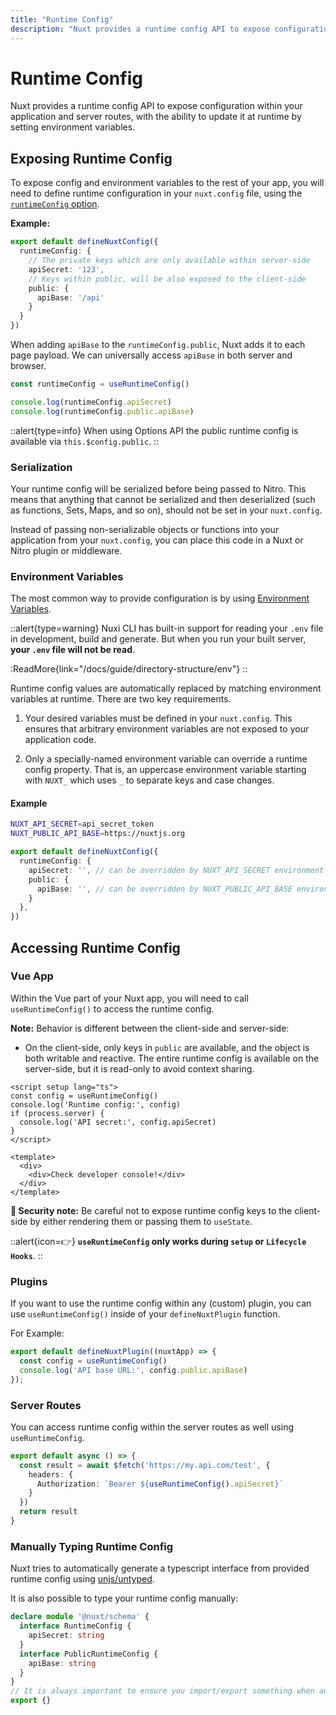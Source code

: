 ```yaml
---
title: "Runtime Config"
description: "Nuxt provides a runtime config API to expose configuration within your application."
---
```


# Runtime Config

Nuxt provides a runtime config API to expose configuration within your application and server routes, with the ability to update it at runtime by setting environment variables.

## Exposing Runtime Config

To expose config and environment variables to the rest of your app, you will need to define runtime configuration in your `nuxt.config` file, using the [`runtimeConfig` option](/docs/guide/directory-structure/nuxt.config#runtimeconfig).

**Example:**

```ts [nuxt.config.ts]
export default defineNuxtConfig({
  runtimeConfig: {
    // The private keys which are only available within server-side
    apiSecret: '123',
    // Keys within public, will be also exposed to the client-side
    public: {
      apiBase: '/api'
    }
  }
})
```

When adding `apiBase` to the `runtimeConfig.public`, Nuxt adds it to each page payload. We can universally access `apiBase` in both server and browser.

```js
const runtimeConfig = useRuntimeConfig()

console.log(runtimeConfig.apiSecret)
console.log(runtimeConfig.public.apiBase)
```

::alert{type=info}
When using Options API the public runtime config is available via `this.$config.public`.
::

### Serialization

Your runtime config will be serialized before being passed to Nitro. This means that anything that cannot be serialized and then deserialized (such as functions, Sets, Maps, and so on), should not be set in your `nuxt.config`.

Instead of passing non-serializable objects or functions into your application from your `nuxt.config`, you can place this code in a Nuxt or Nitro plugin or middleware.

### Environment Variables

The most common way to provide configuration is by using [Environment Variables](https://medium.com/chingu/an-introduction-to-environment-variables-and-how-to-use-them-f602f66d15fa).

::alert{type=warning}
Nuxi CLI has built-in support for reading your `.env` file in development, build and generate. But when you run your built server, **your `.env` file will not be read**.

:ReadMore{link="/docs/guide/directory-structure/env"}
::

Runtime config values are automatically replaced by matching environment variables at runtime. There are two key requirements.

1. Your desired variables must be defined in your `nuxt.config`. This ensures that arbitrary environment variables are not exposed to your application code.

1. Only a specially-named environment variable can override a runtime config property. That is, an uppercase environment variable starting with `NUXT_` which uses `_` to separate keys and case changes.

#### Example

```sh [.env]
NUXT_API_SECRET=api_secret_token
NUXT_PUBLIC_API_BASE=https://nuxtjs.org
```

```ts [nuxt.config.ts]
export default defineNuxtConfig({
  runtimeConfig: {
    apiSecret: '', // can be overridden by NUXT_API_SECRET environment variable
    public: {
      apiBase: '', // can be overridden by NUXT_PUBLIC_API_BASE environment variable
    }
  },
})
```

## Accessing Runtime Config

### Vue App

Within the Vue part of your Nuxt app, you will need to call `useRuntimeConfig()` to access the runtime config.

**Note:** Behavior is different between the client-side and server-side:

- On the client-side, only keys in `public` are available, and the object is both writable and reactive.
The entire runtime config is available on the server-side, but it is read-only to avoid context sharing.

```vue
<script setup lang="ts">
const config = useRuntimeConfig()
console.log('Runtime config:', config)
if (process.server) {
  console.log('API secret:', config.apiSecret)
}
</script>

<template>
  <div>
    <div>Check developer console!</div>
  </div>
</template>
```

**🛑 Security note:** Be careful not to expose runtime config keys to the client-side by either rendering them or passing them to `useState`.

::alert{icon=👉}
**`useRuntimeConfig` only works during `setup` or `Lifecycle Hooks`**.
::

### Plugins

If you want to use the runtime config within any (custom) plugin, you can use `useRuntimeConfig()` inside of your `defineNuxtPlugin` function.

For Example:

```ts
export default defineNuxtPlugin((nuxtApp) => {
  const config = useRuntimeConfig()
  console.log('API base URL:', config.public.apiBase)
});
```

### Server Routes

You can access runtime config within the server routes as well using `useRuntimeConfig`.

```ts
export default async () => {
  const result = await $fetch('https://my.api.com/test', {
    headers: {
      Authorization: `Bearer ${useRuntimeConfig().apiSecret}`
    }
  })
  return result
}
```

### Manually Typing Runtime Config

Nuxt tries to automatically generate a typescript interface from provided runtime config using [unjs/untyped](https://github.com/unjs/untyped).

It is also possible to type your runtime config manually:

```ts [index.d.ts]
declare module '@nuxt/schema' {
  interface RuntimeConfig {
    apiSecret: string
  }
  interface PublicRuntimeConfig {
    apiBase: string
  }
}
// It is always important to ensure you import/export something when augmenting a type
export {}
```
